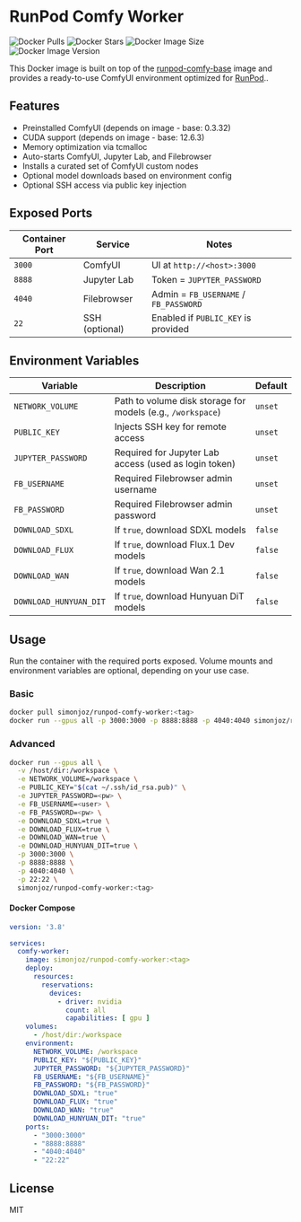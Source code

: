 # RunPod Comfy Worker

![Docker Pulls](https://img.shields.io/docker/pulls/simonjoz/runpod-comfy-worker)
![Docker Stars](https://img.shields.io/docker/stars/simonjoz/runpod-comfy-worker)
![Docker Image Size](https://img.shields.io/docker/image-size/simonjoz/runpod-comfy-worker/0.1.0-cuda12.6.3-ubuntu24.04)
![Docker Image Version](https://img.shields.io/docker/v/simonjoz/runpod-comfy-worker)

This Docker image is built on top of
the [runpod-comfy-base](https://hub.docker.com/repository/docker/simonjoz/runpod-comfy-base/)
image and provides a ready-to-use ComfyUI environment optimized for [RunPod](https://www.runpod.io/)..

## Features

* Preinstalled ComfyUI (depends on image - base: 0.3.32)
* CUDA support (depends on image - base: 12.6.3)
* Memory optimization via tcmalloc
* Auto-starts ComfyUI, Jupyter Lab, and Filebrowser
* Installs a curated set of ComfyUI custom nodes
* Optional model downloads based on environment config
* Optional SSH access via public key injection

## Exposed Ports

| Container Port | Service        | Notes                                 |
|----------------|----------------|---------------------------------------|
| `3000`         | ComfyUI        | UI at `http://<host>:3000`            |
| `8888`         | Jupyter Lab    | Token = `JUPYTER_PASSWORD`            |
| `4040`         | Filebrowser    | Admin = `FB_USERNAME` / `FB_PASSWORD` |
| `22`           | SSH (optional) | Enabled if `PUBLIC_KEY` is provided   |

## Environment Variables

| Variable               | Description                                                  | Default |
|------------------------|--------------------------------------------------------------|---------|
| `NETWORK_VOLUME`       | Path to volume disk storage for models  (e.g., `/workspace`) | `unset` |
| `PUBLIC_KEY`           | Injects SSH key for remote access                            | `unset` |
| `JUPYTER_PASSWORD`     | Required for Jupyter Lab access (used as login token)        | `unset` |
| `FB_USERNAME`          | Required Filebrowser admin username                          | `unset` |
| `FB_PASSWORD`          | Required Filebrowser admin password                          | `unset` |
| `DOWNLOAD_SDXL`        | If `true`, download SDXL models                              | `false` |
| `DOWNLOAD_FLUX`        | If `true`, download Flux.1 Dev models                        | `false` |
| `DOWNLOAD_WAN`         | If `true`, download Wan 2.1 models                           | `false` |
| `DOWNLOAD_HUNYUAN_DIT` | If `true`, download Hunyuan DiT models                       | `false` |

## Usage

Run the container with the required ports exposed. Volume mounts and environment variables are optional, depending on
your use case.

### Basic

```bash
docker pull simonjoz/runpod-comfy-worker:<tag>
docker run --gpus all -p 3000:3000 -p 8888:8888 -p 4040:4040 simonjoz/runpod-comfy-worker:<tag>
```

### Advanced

```bash
docker run --gpus all \
  -v /host/dir:/workspace \
  -e NETWORK_VOLUME=/workspace \
  -e PUBLIC_KEY="$(cat ~/.ssh/id_rsa.pub)" \
  -e JUPYTER_PASSWORD=<pw> \
  -e FB_USERNAME=<user> \
  -e FB_PASSWORD=<pw> \
  -e DOWNLOAD_SDXL=true \
  -e DOWNLOAD_FLUX=true \
  -e DOWNLOAD_WAN=true \
  -e DOWNLOAD_HUNYUAN_DIT=true \
  -p 3000:3000 \
  -p 8888:8888 \
  -p 4040:4040 \
  -p 22:22 \
  simonjoz/runpod-comfy-worker:<tag>
```

#### Docker Compose

```yaml
version: '3.8'

services:
  comfy-worker:
    image: simonjoz/runpod-comfy-worker:<tag>
    deploy:
      resources:
        reservations:
          devices:
            - driver: nvidia
              count: all
              capabilities: [ gpu ]
    volumes:
      - /host/dir:/workspace
    environment:
      NETWORK_VOLUME: /workspace
      PUBLIC_KEY: "${PUBLIC_KEY}"
      JUPYTER_PASSWORD: "${JUPYTER_PASSWORD}"
      FB_USERNAME: "${FB_USERNAME}"
      FB_PASSWORD: "${FB_PASSWORD}"
      DOWNLOAD_SDXL: "true"
      DOWNLOAD_FLUX: "true"
      DOWNLOAD_WAN: "true"
      DOWNLOAD_HUNYUAN_DIT: "true"
    ports:
      - "3000:3000"
      - "8888:8888"
      - "4040:4040"
      - "22:22"
```

## License

MIT
